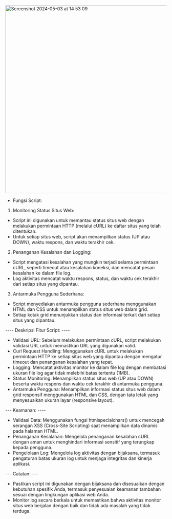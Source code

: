 <img width="585" alt="Screenshot 2024-05-03 at 14 53 09" src="https://github.com/ittampan/DASHMORE/assets/168811643/75ca9791-e7a5-4c2e-a83c-7884afe6baf2">


- Fungsi Script:
1. Monitoring Status Situs Web:
- Script ini digunakan untuk memantau status situs web dengan melakukan permintaan HTTP (melalui cURL) ke daftar situs yang telah ditentukan.
- Untuk setiap situs web, script akan menampilkan status (UP atau DOWN), waktu respons, dan waktu terakhir cek.

2. Penanganan Kesalahan dan Logging:
- Script mengatasi kesalahan yang mungkin terjadi selama permintaan cURL, seperti timeout atau kesalahan koneksi, dan mencatat pesan kesalahan ke dalam file log.
- Log aktivitas mencatat waktu respons, status, dan waktu cek terakhir dari setiap situs yang dipantau.

3. Antarmuka Pengguna Sederhana:
- Script menyediakan antarmuka pengguna sederhana menggunakan HTML dan CSS untuk menampilkan status situs web dalam grid.
- Setiap kotak grid menunjukkan status dan informasi terkait dari setiap situs yang dipantau.

---- Deskripsi Fitur Script: ----
- Validasi URL: Sebelum melakukan permintaan cURL, script melakukan validasi URL untuk memastikan URL yang digunakan valid.
- Curl Request Handling: Menggunakan cURL untuk melakukan permintaan HTTP ke setiap situs web yang dipantau dengan mengatur timeout dan penanganan kesalahan yang tepat.
- Logging: Mencatat aktivitas monitor ke dalam file log dengan membatasi ukuran file log agar tidak melebihi batas tertentu (1MB).
- Status Monitoring: Menampilkan status situs web (UP atau DOWN) beserta waktu respons dan waktu cek terakhir di antarmuka pengguna.
- Antarmuka Pengguna: Menampilkan informasi status situs web dalam grid responsif menggunakan HTML dan CSS, dengan tata letak yang menyesuaikan ukuran layar (responsive layout).

--- Keamanan: ----
- Validasi Data: Menggunakan fungsi htmlspecialchars() untuk mencegah serangan XSS (Cross-Site Scripting) saat menampilkan data dinamis pada halaman HTML.
- Penanganan Kesalahan: Mengelola penanganan kesalahan cURL dengan aman untuk menghindari informasi sensitif yang terungkap kepada pengguna.
- Pengelolaan Log: Mengelola log aktivitas dengan bijaksana, termasuk pengaturan batas ukuran log untuk menjaga integritas dan kinerja aplikasi.

--- Catatan: ---
- Pastikan script ini digunakan dengan bijaksana dan disesuaikan dengan kebutuhan spesifik Anda, termasuk penyesuaian keamanan tambahan sesuai dengan lingkungan aplikasi web Anda.
- Monitor log secara berkala untuk memastikan bahwa aktivitas monitor situs web berjalan dengan baik dan tidak ada masalah yang tidak terduga.
